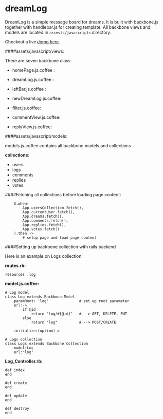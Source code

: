 dreamLog
========

DreamLog is a simple message board for dreams. It is built with backbone.js together with handlebar.js for creating template. 
All backbone views and models are located in <code>assests/javascripts</code> directory.

Checkout a live [demo here](http://dreamlog.heroku.com).

####assets/javascript/views:

There are seven backbone class:

 * homePage.js.coffee : 
    
 * dreamLog.js.coffee :    
    
 * leftBar.js.coffee :   

 * newDreamLog.js.coffee:

 * filter.js.coffee: 
       
 * commentView.js.coffee:

 * replyView.js.coffee:

    
    
    
####assets/javascript/models:

models.js.coffee contains all backbone models and collections

__collections__:
 * users                 
 * logs                     
 * comments             
 * replies      
 * votes           
 

####Fetching all collections before loading page content:

        $.when(
            App.usersCollection.fetch(),
            App.currentUser.fetch(),
            App.dreams.fetch(),
            App.comments.fetch(),
            App.replies.fetch(),
            App.votes.fetch()
        ).then ->
            # setup page and load page content


####Setting up backbone collection with rails backend

Here is an example on Logs collection:

__routes.rb:__

    resources :log
    
__model.js.coffee:__
    
    # Log model 
    class Log extends Backbone.Model
        paramRoot: 'log'              # set up root parameter
        url:->
            if @id
                return "log/#{@id}"   # --> GET, DELETE, PUT
            else
                return "log"          # --> POST/CREATE

        initialize:(option)->
        
    # Logs collection
    class Logs extends Backbone.Collection
        model:Log
        url:'log'

__Log_Controller.rb:__

    def index
    end 
    
    def create
    end 
    
    def update
    end 
    
    def destroy
    end

